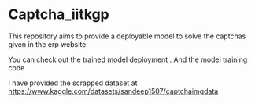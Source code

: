 # Captcha_iitkgp
This repository aims to provide a deployable model to solve the captchas given in the erp website.

You can check out the trained model deployment <here>.
And the model training code <here>

I have provided the scrapped dataset at https://www.kaggle.com/datasets/sandeep1507/captchaimgdata


